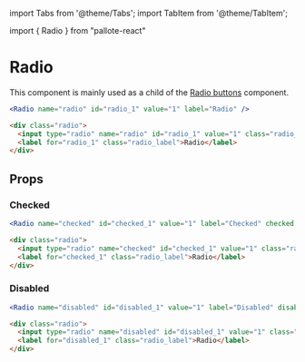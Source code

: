 ---
---
import Tabs from '@theme/Tabs';
import TabItem from '@theme/TabItem';

import { Radio } from "pallote-react"

# Radio

This component is mainly used as a child of the [Radio buttons](/docs/components/radio-buttons.md) component.

<div class="docs_block">
  <Radio name="radio" id="radio_1" value="1" label="Radio" />
</div>

<Tabs groupId="package" queryString>
  <TabItem value="react" label="React">

```jsx
<Radio name="radio" id="radio_1" value="1" label="Radio" />
```
  </TabItem>
  <TabItem value="css" label="CSS">

```html
<div class="radio">
  <input type="radio" name="radio" id="radio_1" value="1" class="radio_control" />
  <label for="radio_1" class="radio_label">Radio</label>
</div>
```
  </TabItem>
</Tabs>

## Props

### Checked

<div class="docs_block">
  <Radio name="checked" id="checked_1" value="1" label="Checked" checked />
</div>

<Tabs groupId="package" queryString>
  <TabItem value="react" label="React">

```jsx
<Radio name="checked" id="checked_1" value="1" label="Checked" checked />
```
  </TabItem>
  <TabItem value="css" label="CSS">

```html
<div class="radio">
  <input type="radio" name="checked" id="checked_1" value="1" class="radio_control" checked />
  <label for="checked_1" class="radio_label">Radio</label>
</div>
```
  </TabItem>
</Tabs>

### Disabled

<div class="docs_block">
  <Radio name="disabled" id="disabled_1" value="1" label="Disabled" disabled />
</div>

<Tabs groupId="package" queryString>
  <TabItem value="react" label="React">

```jsx
<Radio name="disabled" id="disabled_1" value="1" label="Disabled" disabled />
```
  </TabItem>
  <TabItem value="css" label="CSS">

```html
<div class="radio">
  <input type="radio" name="disabled" id="disabled_1" value="1" class="radio_control" disabled />
  <label for="disabled_1" class="radio_label">Radio</label>
</div>
```
  </TabItem>
</Tabs>
